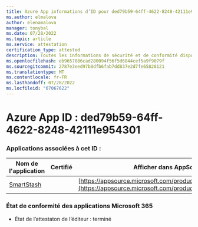 ```yaml
---
title: Azure App informations d’ID pour ded79b59-64ff-4622-8248-42111e954301
ms.author: elmalova
author: elenamalova
manager: tonybal
ms.date: 07/28/2022
ms.topic: article
ms.service: attestation
certification_type: attested
description: Toutes les informations de sécurité et de conformité disponibles pour ded79b59-64ff-4622-8248-42111e954301.
ms.openlocfilehash: eb9657086cad280094f56f5d6844cef5a9f9079f
ms.sourcegitcommit: 2787e3eed97b8dfb6fab7dd837e2d7fe65828121
ms.translationtype: MT
ms.contentlocale: fr-FR
ms.lasthandoff: 07/28/2022
ms.locfileid: "67067622"
---
```

# <a name="azure-app-id-ded79b59-64ff-4622-8248-42111e954301"></a>Azure App ID : ded79b59-64ff-4622-8248-42111e954301


### <a name="apps-associated-with-this-id"></a>Applications associées à cet ID :
| **Nom de l'application** | **Certifié** | **Afficher dans AppSource** |
|--------------|---------------|-----------------------|
| [SmartStash](../forward/WA200004223.md) |  | [https://appsource.microsoft.com/product/office/WA200004223](https://appsource.microsoft.com/product/office/WA200004223) |

### <a name="microsoft-365-app-compliance-status"></a>État de conformité des applications Microsoft 365
- État de l’attestaton de l’éditeur : terminé
